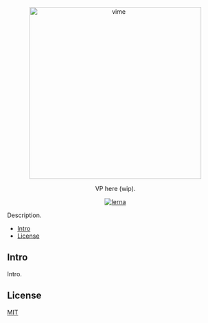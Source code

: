 <div align="center">
  <a href="#">
    <img
      width="400"
      alt="vime"
      src="https://raw.githubusercontent.com/vime-js/vime/master/static/brand/vime-logo-dark.svg?sanitize=true"
    />
  </a>

  <p>VP here (wip).</p>

[![lerna](https://img.shields.io/badge/maintained%20with-lerna-cc00ff.svg)](https://lerna.js.org/)

</div>

Description.

<!-- START doctoc generated TOC please keep comment here to allow auto update -->
<!-- DON'T EDIT THIS SECTION, INSTEAD RE-RUN doctoc TO UPDATE -->


- [Intro](#intro)
- [License](#license)

<!-- END doctoc generated TOC please keep comment here to allow auto update -->

## Intro

Intro.

## License

[MIT](LICENSE)

<!-- prettier-ignore-start -->
[license]: https://github.com/vime-js/vime/blob/master/LICENSE
<!-- prettier-ignore-end -->
